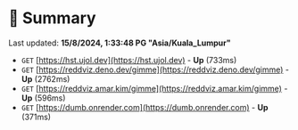 # 📖 Summary
Last updated: **15/8/2024, 1:33:48 PG "Asia/Kuala_Lumpur"**

- `GET` [https://hst.ujol.dev](https://hst.ujol.dev) - **Up** (733ms)
- `GET` [https://reddviz.deno.dev/gimme](https://reddviz.deno.dev/gimme) - **Up** (2762ms)
- `GET` [https://reddviz.amar.kim/gimme](https://reddviz.amar.kim/gimme) - **Up** (596ms)
- `GET` [https://dumb.onrender.com](https://dumb.onrender.com) - **Up** (371ms)
